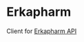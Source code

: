# Erkapharm

Client for [Erkapharm API](https://kb.erkapharm.com/confluence/pages/viewpage.action?pageId=77464254)
